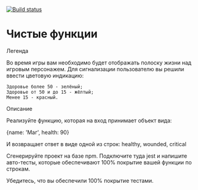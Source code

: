 [![Build status](https://ci.appveyor.com/api/projects/status/f4pvl804dtskxa72?svg=true)](https://ci.appveyor.com/project/ART20230129/js-ac-hw-4-1-clearfunction)

# Чистые функции
Легенда

Во время игры вам необходимо будет отображать полоску жизни над игровым персонажем. Для сигнализации пользователю вы решили ввести цветовую индикацию:

    Здоровье более 50 - зелёный;
    Здоровье от 50 и до 15 - жёлтый;
    Менее 15 - красный.

Описание

Реализуйте функцию, которая на вход принимает объект вида:

{name: 'Маг', health: 90}

И возвращает ответ в виде одной из строк: healthy, wounded, critical

Сгенерируйте проект на базе npm. Подключите туда jest и напишите авто-тесты, которые обеспечивают 100% покрытие вашей функции по строкам.

Убедитесь, что вы обеспечили 100% покрытие тестами.



